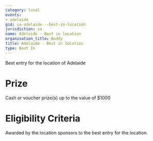 ```yaml
---
category: local
events:
- adelaide
gid: sa-adelaide---best-in-location
jurisdiction: sa
name: Adelaide - Best in location
organisation_title: Buddy
title: Adelaide - Best in location
type: Best In
---
```


Best entry for the location of Adelaide

# Prize
Cash or voucher prize(s) up to the value of $1000

# Eligibility Criteria
Awarded by the location sponsors to the best entry for the location.
